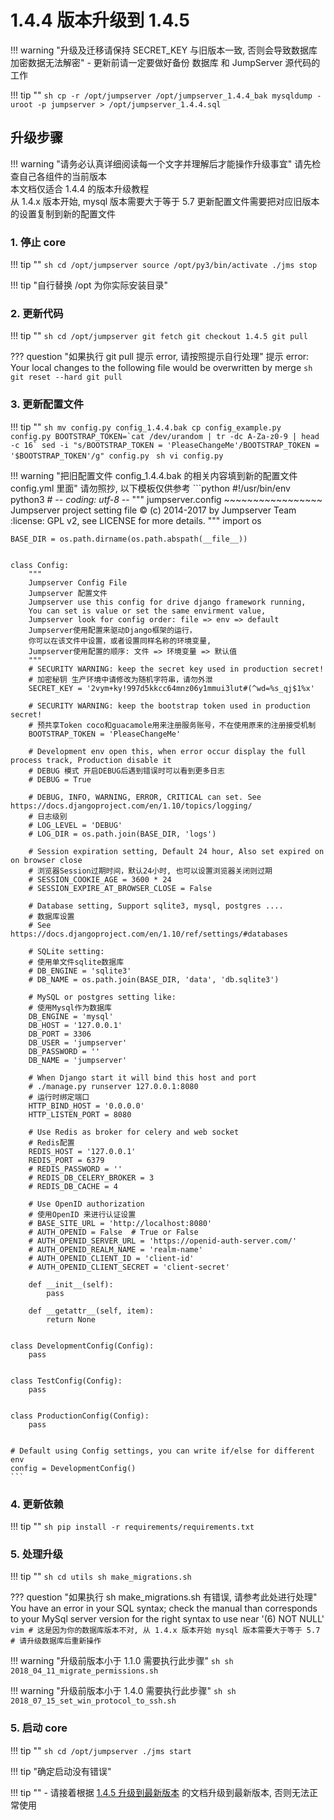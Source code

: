 # 1.4.4 版本升级到 1.4.5

!!! warning "升级及迁移请保持 SECRET_KEY 与旧版本一致, 否则会导致数据库加密数据无法解密"
    - 更新前请一定要做好备份 数据库 和 JumpServer 源代码的工作

!!! tip ""
    ```sh
    cp -r /opt/jumpserver /opt/jumpserver_1.4.4_bak
    mysqldump -uroot -p jumpserver > /opt/jumpserver_1.4.4.sql
    ```

## 升级步骤

!!! warning "请务必认真详细阅读每一个文字并理解后才能操作升级事宜"
    请先检查自己各组件的当前版本  
    本文档仅适合 1.4.4 的版本升级教程  
    从 1.4.x 版本开始, mysql 版本需要大于等于 5.7
    更新配置文件需要把对应旧版本的设置复制到新的配置文件

### 1. 停止 core

!!! tip ""
    ```sh
    cd /opt/jumpserver
    source /opt/py3/bin/activate
    ./jms stop
    ```

!!! tip "自行替换 /opt 为你实际安装目录"

### 2. 更新代码

!!! tip ""
    ```sh
    cd /opt/jumpserver
    git fetch
    git checkout 1.4.5
    git pull
    ```

??? question "如果执行 git pull 提示 error, 请按照提示自行处理"
    提示 error: Your local changes to the following file would be overwritten by merge
    ```sh
    git reset --hard
    git pull
    ```

### 3. 更新配置文件

!!! tip ""
    ```sh
    mv config.py config_1.4.4.bak
    cp config_example.py config.py
    BOOTSTRAP_TOKEN=`cat /dev/urandom | tr -dc A-Za-z0-9 | head -c 16`
    sed -i "s/BOOTSTRAP_TOKEN = 'PleaseChangeMe'/BOOTSTRAP_TOKEN = '$BOOTSTRAP_TOKEN'/g" config.py
    ```
    ```sh
    vi config.py
    ```

!!! warning "把旧配置文件 config_1.4.4.bak 的相关内容填到新的配置文件 config.yml 里面"
    请勿照抄, 以下模板仅供参考
    ```python
    #!/usr/bin/env python3
    # -*- coding: utf-8 -*-
    """
        jumpserver.config
        ~~~~~~~~~~~~~~~~~
        Jumpserver project setting file
        :copyright: (c) 2014-2017 by Jumpserver Team
        :license: GPL v2, see LICENSE for more details.
    """
    import os

    BASE_DIR = os.path.dirname(os.path.abspath(__file__))


    class Config:
        """
        Jumpserver Config File
        Jumpserver 配置文件
        Jumpserver use this config for drive django framework running,
        You can set is value or set the same envirment value,
        Jumpserver look for config order: file => env => default
        Jumpserver使用配置来驱动Django框架的运行，
        你可以在该文件中设置，或者设置同样名称的环境变量,
        Jumpserver使用配置的顺序: 文件 => 环境变量 => 默认值
        """
        # SECURITY WARNING: keep the secret key used in production secret!
        # 加密秘钥 生产环境中请修改为随机字符串，请勿外泄
        SECRET_KEY = '2vym+ky!997d5kkcc64mnz06y1mmui3lut#(^wd=%s_qj$1%x'

        # SECURITY WARNING: keep the bootstrap token used in production secret!
        # 预共享Token coco和guacamole用来注册服务账号，不在使用原来的注册接受机制
        BOOTSTRAP_TOKEN = 'PleaseChangeMe'

        # Development env open this, when error occur display the full process track, Production disable it
        # DEBUG 模式 开启DEBUG后遇到错误时可以看到更多日志
        # DEBUG = True

        # DEBUG, INFO, WARNING, ERROR, CRITICAL can set. See https://docs.djangoproject.com/en/1.10/topics/logging/
        # 日志级别
        # LOG_LEVEL = 'DEBUG'
        # LOG_DIR = os.path.join(BASE_DIR, 'logs')

        # Session expiration setting, Default 24 hour, Also set expired on on browser close
        # 浏览器Session过期时间，默认24小时, 也可以设置浏览器关闭则过期
        # SESSION_COOKIE_AGE = 3600 * 24
        # SESSION_EXPIRE_AT_BROWSER_CLOSE = False

        # Database setting, Support sqlite3, mysql, postgres ....
        # 数据库设置
        # See https://docs.djangoproject.com/en/1.10/ref/settings/#databases

        # SQLite setting:
        # 使用单文件sqlite数据库
        # DB_ENGINE = 'sqlite3'
        # DB_NAME = os.path.join(BASE_DIR, 'data', 'db.sqlite3')

        # MySQL or postgres setting like:
        # 使用Mysql作为数据库
        DB_ENGINE = 'mysql'
        DB_HOST = '127.0.0.1'
        DB_PORT = 3306
        DB_USER = 'jumpserver'
        DB_PASSWORD = ''
        DB_NAME = 'jumpserver'

        # When Django start it will bind this host and port
        # ./manage.py runserver 127.0.0.1:8080
        # 运行时绑定端口
        HTTP_BIND_HOST = '0.0.0.0'
        HTTP_LISTEN_PORT = 8080

        # Use Redis as broker for celery and web socket
        # Redis配置
        REDIS_HOST = '127.0.0.1'
        REDIS_PORT = 6379
        # REDIS_PASSWORD = ''
        # REDIS_DB_CELERY_BROKER = 3
        # REDIS_DB_CACHE = 4

        # Use OpenID authorization
        # 使用OpenID 来进行认证设置
        # BASE_SITE_URL = 'http://localhost:8080'
        # AUTH_OPENID = False  # True or False
        # AUTH_OPENID_SERVER_URL = 'https://openid-auth-server.com/'
        # AUTH_OPENID_REALM_NAME = 'realm-name'
        # AUTH_OPENID_CLIENT_ID = 'client-id'
        # AUTH_OPENID_CLIENT_SECRET = 'client-secret'

        def __init__(self):
            pass

        def __getattr__(self, item):
            return None


    class DevelopmentConfig(Config):
        pass


    class TestConfig(Config):
        pass


    class ProductionConfig(Config):
        pass


    # Default using Config settings, you can write if/else for different env
    config = DevelopmentConfig()
    ```

### 4. 更新依赖

!!! tip ""
    ```sh
    pip install -r requirements/requirements.txt
    ```

### 5. 处理升级

!!! tip ""
    ```sh
    cd utils
    sh make_migrations.sh
    ```

??? question "如果执行 sh make_migrations.sh 有错误, 请参考此处进行处理"
    You have an error in your SQL syntax; check the manual than corresponds to your MySql server version for the right syntax to use near '(6) NOT NULL'
    ```vim
    # 这是因为你的数据库版本不对, 从 1.4.x 版本开始 mysql 版本需要大于等于 5.7
    # 请升级数据库后重新操作
    ```

!!! warning "升级前版本小于 1.1.0 需要执行此步骤"
    ```sh
    sh 2018_04_11_migrate_permissions.sh
    ```

!!! warning "升级前版本小于 1.4.0 需要执行此步骤"
    ```sh
    sh 2018_07_15_set_win_protocol_to_ssh.sh
    ```

### 5. 启动 core

!!! tip ""
    ```sh
    cd /opt/jumpserver
    ./jms start
    ```

!!! tip "确定启动没有错误"

!!! tip ""
    - 请接着根据 [1.4.5 升级到最新版本](1.4.5-1.4.10.md) 的文档升级到最新版本, 否则无法正常使用
